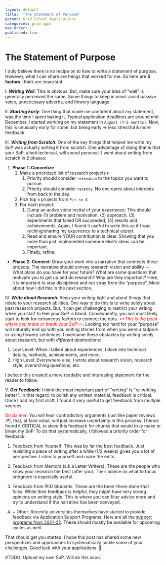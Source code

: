 ```yaml
---
layout: default
title:  "The Statement of Purpose"
parent: Grad School Applications
categories: grad-apps
nav_order: 1
published: true
---
```


# The Statement of Purpose

I truly believe there is no recipe on to how to write a statement of purpose. However, what I can share
are things that worked for me. So here are **5 factors** I think are important.

I. ***Writing Well***: This is obvious. But, make sure your idea of "well" is generally perceived the same. Some things to keep in mind: avoid passive voice, unnecessary adverbs, and flowery language.


II. ***Starting Early***: One thing that made me confident about my statement, was the time I spent baking it. Typical application deadlines are around mid-December. I started working on my statement in `August (T-5 months)`. Now, this is unusually early for some, but being early => less stressful & more feedback.


III. ***Writing from Scratch***: One of the key things that helped me write my SoP was actually writing it from scratch. One advantage of doing that is that your SoP, albeit technical, will sound personal. I went about writing from scratch in 2 phases:

1. **Phase 1: Concretize**
    1. Make a prioritized list of research projects `P`
        1. Priority should consider `relevance` to the topics you want to pursue.
        2. Priority should consider `recency`. No one cares about interests from back in the day.
    2. Pick top `n` projects from `P`; `n <= 4`
    3. For each project: 
        1. Dump an active voice recital of your experience: This should include (1) problem and motivation, (2) approach, (3) experiments that failed OR succeeded, (4) results and achievements. Again, I found it useful to write this as if I was reciting/sharing my experience to a technical expert.
        2. Read and ensure YOUR contribution is clear. Showing that you more than just implemented someone else's ideas can be important.
        3. Finally, refine.

- **Phase 2: Connect**: Draw your work into a narrative that connects these projects. The narrative should convey research vision and ability -- What plans do you have for your future? What are some questions that motivate you to get up and do research? Why are they important? Here, it is important to stay disciplined and not stray from the "purpose". More about how I did this in the next section.


IV. ***Write about Research***: Keep your writing tight and about things that relate to your research abilities. One way to do this is to write solely about past research projects. But, it can get challenging to restrict your writing when you start to feel your SoP is bland. Consequently, you will most likely start to look for extraneous factors to connect the dots. <span style="color:red"><<*This is the point where you make or break your SoP*>></span>. Looking too hard for your "purpose" will naturally end up with you writing stories from when you were a tadpole or using flowery sentences. I overcame these obstacles by writing solely about research, but with *different abstractions*:
1. Low Level: When I talked about experiences, I dove into technical details, methods, achievements, and more.
2. High Level: Everywhere else, I wrote about research vision, research style, overarching questions, etc.

I believe this created a more readable and interesting statement for the reader to follow.

V. ***Get Feedback***: I think the most important part of "writing" is "re-writing better". In that regard, to polish any written material, feedback is critical. Once I had my first draft, I found it very useful to get feedback from multiple sources.

<span style="color:red">Disclaimer</span>: You will hear contradictory arguments (just like paper reviews :P), that, at face value, will just increase uncertainty in this process. I hence found it CRITICAL to sieve this feedback for chunks that would truly make or break my SoP. To do that systematically, I followed a priority order for feedback:

1. Feedback from Yourself: This was by far the best feedback. Just revisiting a piece of writing after a while (1/2 weeks) gives you a lot of perspective. Listen to yourself and make the edits.

2. Feedback from Mentors (a.k.a Letter Writers): These are the people who know your research the best (after you). Their advice on what to focus on/ignore is especially useful.

3. Feedback from PhD Students: These are the been-there-done-that folks. While their feedback is helpful, they might have very strong opinions on writing style. This is where you can filter advice more and try to understand if the narrative has been conveyed.

4. \+ Other: Recently universities themselves have started to provide feedback via Application Support Programs. Here are all the [support programs from 2021-22](https://twitter.com/jbhuang0604/status/1446981455683407873?s=20&t=gkPnErn1NJgIc7uXRGoRcg). These should mostly be available for upcoming cycles as well.


That should get you started. I hope this post has shared some new perspectives and approaches to systematically tackle some of your challenges. Good luck with your applications. 🤞

#TODO: Upload my own SoP. Will do this soon.